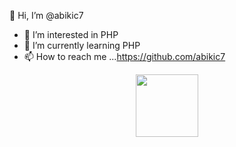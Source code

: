 👋 Hi, I’m @abikic7
- 👀 I’m interested in PHP
- 🌱 I’m currently learning PHP
- 📫 How to reach me ...https://github.com/abikic7

<div id="header" align="center">
  <img src="https://media.giphy.com/media/M9gbBd9nbDrOTu1Mqx/giphy.gif" width="100"/>
</div>


